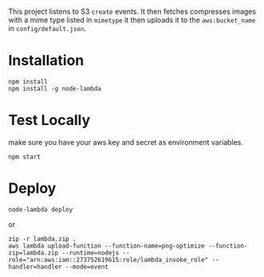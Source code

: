 
This project listens to S3 `create` events. It then fetches compresses images with a mime type listed in `mimetype` it then uploads it to the `aws:bucket_name` in `config/default.json`.

# Installation

```
npm install
npm install -g node-lambda
```

# Test Locally

make sure you have your aws key and secret as environment variables.

```
npm start
```

# Deploy

```
node-lambda deploy
```

or

```
zip -r lambda.zip .
aws lambda upload-function --function-name=png-optimize --function-zip=lambda.zip --runtime=nodejs --role="arn:aws:iam::273752619615:role/lambda_invoke_role" --handler=handler --mode=event
```
